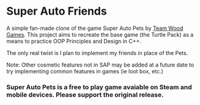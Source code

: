 # Super Auto Friends

A simple fan-made clone of the game Super Auto Pets by [Team Wood Games](https://teamwoodgames.com/). 
This project aims to recreate the base game (the Turtle Pack) as a means to practice OOP Principles and Design in C++.

The only real twist is I plan to implement my friends in place of the Pets.

Note: Other cosmetic features not in SAP may be added at a future date to try implementing common features in games (ie loot box, etc.)

### Super Auto Pets is a free to play game avaiable on Steam and mobile devices. Please support the original release.

